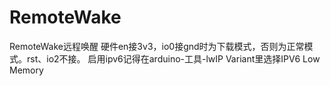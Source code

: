# RemoteWake
 RemoteWake远程唤醒
 硬件en接3v3，io0接gnd时为下载模式，否则为正常模式。rst、io2不接。
 启用ipv6记得在arduino-工具-lwIP Variant里选择IPV6 Low Memory
